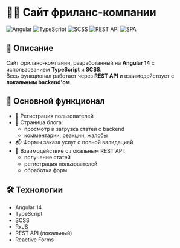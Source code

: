 # 🧑‍💻 Сайт фриланс-компании

![Angular](https://img.shields.io/badge/Angular-14-dd0031?style=flat-square&logo=angular)
![TypeScript](https://img.shields.io/badge/TypeScript-%23007ACC.svg?style=flat-square&logo=typescript&logoColor=white)
![SCSS](https://img.shields.io/badge/Styled%20with-SCSS-hotpink?style=flat-square)
![REST API](https://img.shields.io/badge/API-REST-green?style=flat-square)
![SPA](https://img.shields.io/badge/SPA-Angular-blue?style=flat-square)

## 📌 Описание

Сайт фриланс-компании, разработанный на **Angular 14** с использованием **TypeScript** и **SCSS**.  
Весь функционал работает через **REST API** и взаимодействует с **локальным backend'ом**.

## 🚀 Основной функционал

- 🔐 Регистрация пользователей
- 📝 Страница блога:
  - просмотр и загрузка статей с backend
  - комментарии, реакции, жалобы
- 📬 Формы заказа услуг с полной валидацией
- 📡 Взаимодействие с локальным REST API:
  - получение статей
  - регистрация пользователей
  - обработка форм

## 🛠 Технологии

- Angular 14
- TypeScript
- SCSS
- RxJS
- REST API (локальный)
- Reactive Forms


